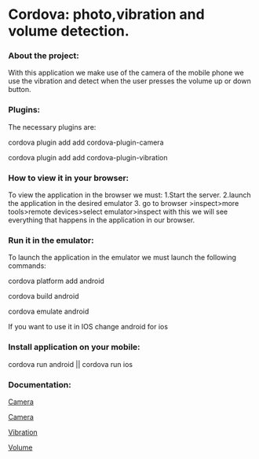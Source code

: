 # Cordova: photo,vibration and volume detection.

<h3> About the project: </h3>

With this application we make use of the camera of the mobile phone we use the vibration and detect when the user presses the volume up or down button.


<h3>Plugins:</h3>

The necessary plugins are:
<p>cordova plugin add add cordova-plugin-camera</p>
<p>cordova plugin add add cordova-plugin-vibration</p>


<h3>How to view it in your browser:</h3>

To view the application in the browser we must:
1.Start the server.
2.launch the application in the desired emulator
3. go to browser >inspect>more tools>remote devices>select emulator>inspect 
with this we will see everything that happens in the application in our browser.

<h3>Run it in the emulator:</h3>

To launch the application in the emulator we must launch the following commands:

<p> cordova platform add android</p>
<p>cordova build android</p>
<p>cordova emulate android</p>

If you want to use it in IOS change android for ios 

<h3>Install application on your mobile:</h3>
<p>cordova run android || cordova run ios</p>

<h3>Documentation:</h3>
<p><a href="http://cordova.apache.org/docs/en/7.x/reference/cordova-plugin-camera/index.html">Camera</a></p>
<p><a href="https://www.adictosaltrabajo.com/tutoriales/acceso-camara-phonegap/">Camera</a></p>
<p><a href="http://cordova.apache.org/docs/en/7.x/reference/cordova-plugin-vibration/index.html">Vibration</a></p>
<p><a href="https://cordova.apache.org/docs/en/1.5.0/phonegap/events/events.volumeupbutton.html">Volume</a></p>
